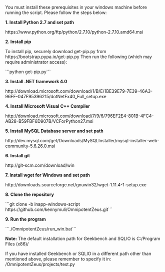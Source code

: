 <P>You must install these prerequisites in your windows machine before running the script. Please follow the steps below:
<P><B>1. Install Python 2.7 and set path</B>
<P>https://www.python.org/ftp/python/2.7.10/python-2.7.10.amd64.msi
<P><B>2. Install pip</B>
<P>To install pip, securely download get-pip.py from https://bootstrap.pypa.io/get-pip.py
Then run the following (which may require administrator access):
<P>```python get-pip.py```
<P><B>3. Install .NET framework 4.0</B>
<P>http://download.microsoft.com/download/1/B/E/1BE39E79-7E39-46A3-96FF-047F95396215/dotNetFx40_Full_setup.exe
<P><B>4. Install Microsoft Visual C++ Compiler</B>
<P>http://download.microsoft.com/download/7/9/6/796EF2E4-801B-4FC4-AB28-B59FBF6D907B/VCForPython27.msi
<P><B>5. Install MySQL Database server and set path</B>
<P>http://dev.mysql.com/get/Downloads/MySQLInstaller/mysql-installer-web-community-5.6.26.0.msi
<P><B>6. Install git</B>
<P>http://git-scm.com/download/win
<P><B>7. Install wget for Windows and set path</B>
<P>http://downloads.sourceforge.net/gnuwin32/wget-1.11.4-1-setup.exe
<P><B>8. Clone the repository</B>
<P>```git clone -b inapp-windows-script https://github.com/kennymuli/OmnipotentZeus.git```
<P><B>9. Run the program</B>
<P>```./OmnipotentZeus/run_win.bat```
<P><B>Note:</B> The default installation path for Geekbench and SQLIO is C:/Program Files (x86)/
<P>If you have installed Geekbench or SQLIO in a different path other than mentioned above, please remember to specify it in: /OmnipotentZeus/projects/test.py
